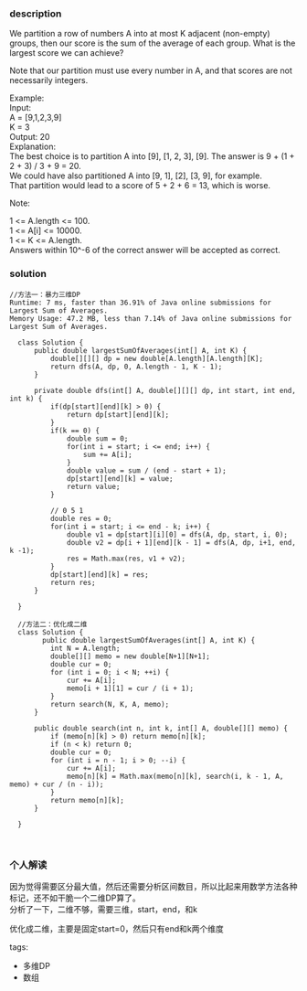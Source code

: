 ### description    
  We partition a row of numbers A into at most K adjacent (non-empty) groups, then our score is the sum of the average of each group. What is the largest score we can achieve?  
    
  Note that our partition must use every number in A, and that scores are not necessarily integers.  
    
  Example:  
  Input:   
  A = [9,1,2,3,9]  
  K = 3  
  Output: 20  
  Explanation:   
  The best choice is to partition A into [9], [1, 2, 3], [9]. The answer is 9 + (1 + 2 + 3) / 3 + 9 = 20.  
  We could have also partitioned A into [9, 1], [2], [3, 9], for example.  
  That partition would lead to a score of 5 + 2 + 6 = 13, which is worse.  
     
    
  Note:  
    
  1 <= A.length <= 100.  
  1 <= A[i] <= 10000.  
  1 <= K <= A.length.  
  Answers within 10^-6 of the correct answer will be accepted as correct.  
### solution    
```    
//方法一：暴力三维DP  
Runtime: 7 ms, faster than 36.91% of Java online submissions for Largest Sum of Averages.  
Memory Usage: 47.2 MB, less than 7.14% of Java online submissions for Largest Sum of Averages.  
  
  class Solution {  
      public double largestSumOfAverages(int[] A, int K) {  
          double[][][] dp = new double[A.length][A.length][K];  
          return dfs(A, dp, 0, A.length - 1, K - 1);  
      }  
    
      private double dfs(int[] A, double[][][] dp, int start, int end, int k) {  
          if(dp[start][end][k] > 0) {  
              return dp[start][end][k];  
          }  
          if(k == 0) {  
              double sum = 0;  
              for(int i = start; i <= end; i++) {  
                  sum += A[i];  
              }  
              double value = sum / (end - start + 1);  
              dp[start][end][k] = value;  
              return value;  
          }  
    
          // 0 5 1  
          double res = 0;  
          for(int i = start; i <= end - k; i++) {  
              double v1 = dp[start][i][0] = dfs(A, dp, start, i, 0);  
              double v2 = dp[i + 1][end][k - 1] = dfs(A, dp, i+1, end, k -1);  
              res = Math.max(res, v1 + v2);  
          }  
          dp[start][end][k] = res;  
          return res;  
      }  
    
  }  
    
  //方法二：优化成二维  
  class Solution {  
        public double largestSumOfAverages(int[] A, int K) {  
          int N = A.length;  
          double[][] memo = new double[N+1][N+1];  
          double cur = 0;  
          for (int i = 0; i < N; ++i) {  
              cur += A[i];  
              memo[i + 1][1] = cur / (i + 1);  
          }  
          return search(N, K, A, memo);  
      }  
    
      public double search(int n, int k, int[] A, double[][] memo) {  
          if (memo[n][k] > 0) return memo[n][k];  
          if (n < k) return 0;  
          double cur = 0;  
          for (int i = n - 1; i > 0; --i) {  
              cur += A[i];  
              memo[n][k] = Math.max(memo[n][k], search(i, k - 1, A, memo) + cur / (n - i));  
          }  
          return memo[n][k];  
      }  
    
  }  
    
   
```    
    
### 个人解读    
  因为觉得需要区分最大值，然后还需要分析区间数目，所以比起来用数学方法各种标记，还不如干脆一个二维DP算了。  
  分析了一下，二维不够，需要三维，start，end，和k  
    
  优化成二维，主要是固定start=0，然后只有end和k两个维度  
    
tags:    
  -  多维DP  
  -  数组  
